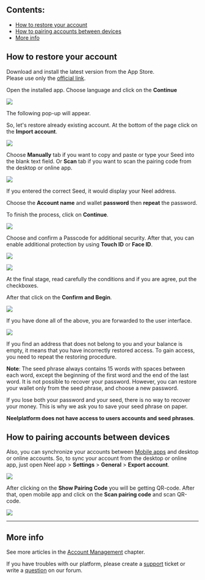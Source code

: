 ## **Contents**:

* [How to restore your account](#how-to-restore-your-account)
* [How to pairing accounts between devices](#how-to-pairing-accounts-between-devices)
* [More info](#more-info)

## How to restore your account

Download and install the latest version from the App Store.  
Please use only the [official link](https://itunes.apple.com/us/app/neel-wallet/id1233158971).

Open the installed app.
Choose language and click on the **Continue**

![](/neel-client/mobile-apps/_assets/account_creation_ios_01.png)

The following pop-up will appear.

So, let's restore already existing account. At the bottom of the page click on the **Import account**.

![](/neel-client/mobile-apps/_assets/account_restoring_ios_01.png)

Choose **Manually** tab if you want to copy and paste or type your Seed into the blank text field. Or **Scan** tab if you want to scan the pairing code from the desktop or online app.

![](/neel-client/mobile-apps/_assets/account_restoring_ios_02.png)

If you entered the correct Seed, it would display your Neel address.

Choose the **Account name** and wallet **password** then **repeat** the password.

To finish the process, click on **Continue**.

![](/neel-client/mobile-apps/_assets/account_restoring_ios_03.png)

Choose and confirm a Passcode for additional security.
After that, you can enable additional protection by using **Touch ID** or **Face ID**.

![](/neel-client/mobile-apps/_assets/account_creation_ios_09.png)

![](/neel-client/mobile-apps/_assets/account_creation_ios_10.png)

At the final stage, read carefully the conditions and if you are agree, put the checkboxes.

After that click on the **Confirm and Begin**.

![](/neel-client/mobile-apps/_assets/account_creation_ios_11.png)

If you have done all of the above, you are forwarded to the user interface.

![](/neel-client/mobile-apps/_assets/account_creation_ios_12.png)

If you find an address that does not belong to you and your balance is empty, it means that you have incorrectly restored access. To gain access, you need to repeat the restoring procedure.

**Note**: The seed phrase always contains 15 words with spaces between each word, except the beginning of the first word and the end of the last word. It is not possible to recover your password. However, you can restore your wallet only from the seed phrase, and choose a new password.

If you lose both your password and your seed, there is no way to recover your money. This is why we ask you to save your seed phrase on paper.

**Neelplatform does not have access to users accounts and seed phrases**.

## How to pairing accounts between devices

Also, you can synchronize your accounts between [Mobile apps](/neel-client/mobile-apps.md) and desktop or online accounts. So, to sync your account from the desktop or online app, just open Neel app > **Settings** > **General** > **Export account**.

![](/neel-client/mobile-apps/_assets/account_restoring_06.png)

After clicking on the **Show Pairing Code** you will be getting QR-code. After that, open mobile app and click on the **Scan pairing code** and scan QR-code.

![](/neel-client/mobile-apps/_assets/account_restoring_07.png)

___

## More info

See more articles in the [Account Management](/neel-client/mobile-apps/iOS/account-management.md) chapter.

If you have troubles with our platform, please create a [support](https://support.neelplatform.com/) ticket or write a [question](https://forum.neelplatform.com/) on our forum.
